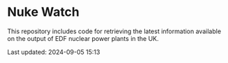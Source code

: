 # Nuke Watch

This repository includes code for retrieving the latest information available on the output of EDF nuclear power plants in the UK.

Last updated: 2024-09-05 15:13